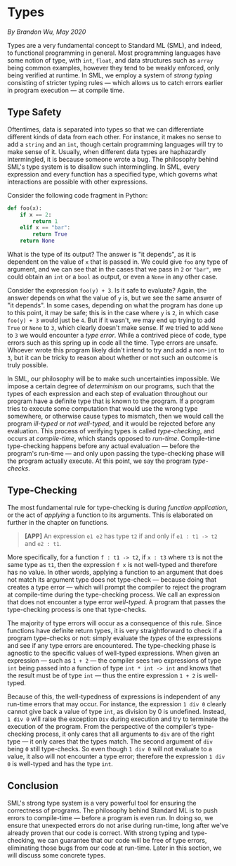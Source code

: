 # Types

_By Brandon Wu, May 2020_

Types are a very fundamental concept to Standard ML (SML), and indeed, to functional programming in general. Most programming languages have some notion of type, with `int`, `float`, and data structures such as `array` being common examples, however they tend to be weakly enforced, only being verified at runtime. In SML, we employ a system of _strong typing_ consisting of stricter typing rules — which allows us to catch errors earlier in program execution — at compile time.

## Type Safety

Oftentimes, data is separated into types so that we can differentiate different kinds of data from each other. For instance, it makes no sense to add a `string` and an `int`, though certain programming languages will try to make sense of it. Usually, when different data types are haphazardly intermingled, it is because someone wrote a bug. The philosophy behind SML's type system is to disallow such intermingling. In SML, every expression and every function has a specified type, which governs what interactions are possible with other expressions.

Consider the following code fragment in Python:

```python
def foo(x):
    if x == 2:
        return 1
    elif x == "bar":
        return True
    return None
```

What is the type of its output? The answer is "it depends", as it is dependent on the value of `x` that is passed in. We could give `foo` any type of argument, and we can see that in the cases that we pass in `2` or `"bar"`, we could obtain an `int` or a `bool` as output, or even a `None` in any other case.

Consider the expression `foo(y) + 3`. Is it safe to evaluate? Again, the answer depends on what the value of `y` is, but we see the same answer of "it depends". In some cases, depending on what the program has done up to this point, it may be safe; this is in the case where `y` is `2`, in which case `foo(y) + 3` would just be `4`. But if it wasn't, we may end up trying to add `True` or `None` to `3`, which clearly doesn't make sense. If we tried to add `None` to `3` we would encounter a _type error_. While a contrived piece of code, type errors such as this spring up in code all the time. Type errors are unsafe. Whoever wrote this program likely didn't intend to try and add a non-`int` to `3`, but it can be tricky to reason about whether or not such an outcome is truly possible.

In SML, our philosophy will be to make such uncertainties impossible. We impose a certain degree of _determinism_ on our programs, such that the types of each expression and each step of evaluation throughout our program have a definite type that is known to the program. If a program tries to execute some computation that would use the wrong type somewhere, or otherwise cause types to mismatch, then we would call the program _ill-typed_ or _not well-typed_, and it would be rejected before any evaluation. This process of verifying types is called _type-checking_, and occurs at _compile-time_, which stands opposed to _run-time_. Compile-time type-checking happens before any actual evaluation — before the program's run-time — and only upon passing the type-checking phase will the program actually execute. At this point, we say the program _type-checks_.

## Type-Checking

The most fundamental rule for type-checking is during _function application_, or the act of _applying_ a function to its arguments. This is elaborated on further in the chapter on functions.

> **[APP]** An expression `e1 e2` has type `t2` if and only if `e1 : t1 -> t2` and `e2 : t1`.

More specifically, for a function `f : t1 -> t2`, if `x : t3` where `t3` is not the same type as `t1`, then the expression `f x` is not well-typed and therefore has no value. In other words, applying a function to an argument that does not match its argument type does not type-check — because doing that creates a type error — which will prompt the compiler to reject the program at compile-time during the type-checking process. We call an expression that does not encounter a type error _well-typed_. A program that passes the type-checking process is one that type-checks.

The majority of type errors will occur as a consequence of this rule. Since functions have definite return types, it is very straightforward to check if a program type-checks or not: simply evaluate the _types_ of the expressions and see if any type errors are encountered. The type-checking phase is agnostic to the specific values of well-typed expressions. When given an expression — such as `1 + 2` — the compiler sees two expressions of type `int` being passed into a function of type `int * int -> int` and knows that the result must be of type `int` — thus the entire expression `1 + 2` is well-typed.

Because of this, the well-typedness of expressions is independent of any run-time errors that may occur. For instance, the expression `1 div 0` clearly cannot give back a value of type `int`, as division by 0 is undefined. Instead, `1 div 0` will raise the exception `Div` during execution and try to terminate the execution of the program. From the perspective of the compiler's type-checking process, it only cares that all arguments to `div` are of the right type — it only cares that the types match. The second argument of `div` being `0` still type-checks. So even though `1 div 0` will not evaluate to a value, it also will not encounter a type error; therefore the expression `1 div 0` is well-typed and has the type `int`.

## Conclusion

SML's strong type system is a very powerful tool for ensuring the correctness of programs. The philosophy behind Standard ML is to push errors to compile-time — before a program is even run. In doing so, we ensure that unexpected errors do not arise during run-time, long after we've already proven that our code is correct. With strong typing and type-checking, we can guarantee that our code will be free of type errors, eliminating those bugs from our code at run-time. Later in this section, we will discuss some concrete types.

